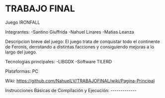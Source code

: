 # TRABAJO FINAL
Juego IRONFALL

Integrantes: 
-Santino Giuffrida
-Nahuel Linares
-Matias Leanza

Descripcion breve del juego: 
El juego trata de conquistar todo el continente de Feronis, derrotando a distintas facciones y consiguiendo mejoras a lo largo del juego.

Tecnologias principales: 
-LIBGDX
-Software TILERD

Plataformas: 
PC

Wiki: https://github.com/NahuelLV/TRABAJOFINAL/wiki/Pagina-Principal

Instrucciones Básicas de Compilación y Ejecución: -------------


